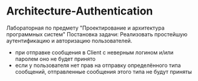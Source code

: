 # Architecture-Authentication
Лабораторная по предмету "Проектирование и архитектура программных систем" 
Постановка задачи: 
  Реализовать простейшую аутентификацию и авторизацию пользователей.
   - при отправке сообщения в Client c неверным логином и/или паролем оно не будет принято
   - если у пользователя нет прав на отправку определённого типа сообщений, отправленные сообщения этого     типа не будут приняты

